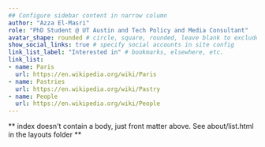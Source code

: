 ```yaml
---
## Configure sidebar content in narrow column
author: "Azza El-Masri"
role: "PhD Student @ UT Austin and Tech Policy and Media Consultant"
avatar_shape: rounded # circle, square, rounded, leave blank to exclude
show_social_links: true # specify social accounts in site config
link_list_label: "Interested in" # bookmarks, elsewhere, etc.
link_list:
- name: Paris
  url: https://en.wikipedia.org/wiki/Paris
- name: Pastries
  url: https://en.wikipedia.org/wiki/Pastry
- name: People
  url: https://en.wikipedia.org/wiki/People
---
```


** index doesn't contain a body, just front matter above.
See about/list.html in the layouts folder **